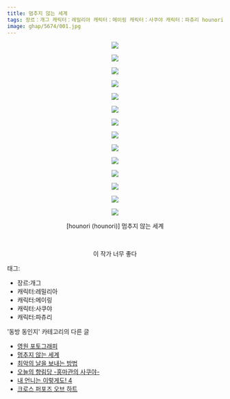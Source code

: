 ```yaml
---
title: 멈추지 않는 세계
tags: 장르：개그 캐릭터：레밀리아 캐릭터：메이링 캐릭터：사쿠야 캐릭터：파츄리 hounori 동방_동인지
image: ghap/5674/001.jpg
---
```

<div class="article">
<p style="text-align: center; clear: none; float: none;"><img src="{{ site.nasurl }}/ghap/5674/001.jpg"/></p>
<p style="text-align: center; clear: none; float: none;"><img src="{{ site.nasurl }}/ghap/5674/002.jpg"/></p>
<p style="text-align: center; clear: none; float: none;"><img src="{{ site.nasurl }}/ghap/5674/003.jpg"/></p>
<p style="text-align: center; clear: none; float: none;"><img src="{{ site.nasurl }}/ghap/5674/004.jpg"/></p>
<p style="text-align: center; clear: none; float: none;"><img src="{{ site.nasurl }}/ghap/5674/005.jpg"/></p>
<p style="text-align: center; clear: none; float: none;"><img src="{{ site.nasurl }}/ghap/5674/006.jpg"/></p>
<p style="text-align: center; clear: none; float: none;"><img src="{{ site.nasurl }}/ghap/5674/007.jpg"/></p>
<p style="text-align: center; clear: none; float: none;"><img src="{{ site.nasurl }}/ghap/5674/008.jpg"/></p>
<p style="text-align: center; clear: none; float: none;"><img src="{{ site.nasurl }}/ghap/5674/009.jpg"/></p>
<p style="text-align: center; clear: none; float: none;"><img src="{{ site.nasurl }}/ghap/5674/010.jpg"/></p>
<p style="text-align: center; clear: none; float: none;"><img src="{{ site.nasurl }}/ghap/5674/011.jpg"/></p>
<p style="text-align: center; clear: none; float: none;"><img src="{{ site.nasurl }}/ghap/5674/012.jpg"/></p>
<p style="text-align: center; clear: none; float: none;"><img src="{{ site.nasurl }}/ghap/5674/013.jpg"/></p>
<p style="text-align: center; clear: none; float: none;"><img src="{{ site.nasurl }}/ghap/5674/014.jpg"/></p>
<p style="text-align: center; clear: none; float: none;">[hounori (hounori)] 멈추지 않는 세계</p>
<p style="text-align: center; clear: none; float: none;"><br/></p>
<p style="text-align: center; clear: none; float: none;">이 작가 너무 좋다</p>
</div><div class="tagTrail">
<p>태그: </p>
<ul>
<li>장르:개그</li>
<li>캐릭터:레밀리아</li>
<li>캐릭터:메이링</li>
<li>캐릭터:사쿠야</li>
<li>캐릭터:파츄리</li>
</ul>
</div><div class="another">
<p>'동방 동인지' 카테고리의 다른 글</p>
<ul>
<li><a href="/2019-01-29-ghap_5675">영원 포토그래피</a></li>
<li><a href="/2019-01-29-ghap_5674">멈추지 않는 세계</a></li>
<li><a href="/2019-01-26-ghap_5667">최악의 날을 보내는 방법</a></li>
<li><a href="/2019-01-25-ghap_5666">오늘의 향림당 -홍마관의 사쿠야-</a></li>
<li><a href="/2019-01-23-ghap_5645">내 언니는 이렇게도! 4</a></li>
<li><a href="/2019-01-22-ghap_5641">크로스 퍼포즈 오브 하트</a></li>
</ul>
</div>